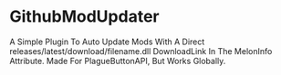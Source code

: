 # GithubModUpdater
A Simple Plugin To Auto Update Mods With A Direct releases/latest/download/filename.dll DownloadLink In The MelonInfo Attribute. Made For PlagueButtonAPI, But Works Globally.
